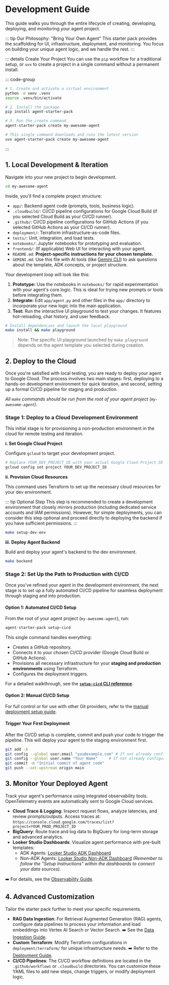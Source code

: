 # Development Guide

This guide walks you through the entire lifecycle of creating, developing, deploying, and monitoring your agent project.

::: tip Our Philosophy: "Bring Your Own Agent"
This starter pack provides the scaffolding for UI, infrastructure, deployment, and monitoring. You focus on building your unique agent logic, and we handle the rest.
:::

::: details Create Your Project
You can use the `pip` workflow for a traditional setup, or `uvx` to create a project in a single command without a permanent install.

::: code-group
```bash [pip]
# 1. Create and activate a virtual environment
python -m venv .venv
source .venv/bin/activate

# 2. Install the package
pip install agent-starter-pack

# 3. Run the create command
agent-starter-pack create my-awesome-agent
```

```bash [⚡ uvx]
# This single command downloads and runs the latest version
uvx agent-starter-pack create my-awesome-agent
```
:::

## 1. Local Development & Iteration

Navigate into your new project to begin development.

```bash
cd my-awesome-agent
```

Inside, you'll find a complete project structure:

*   `app/`: Backend agent code (prompts, tools, business logic).
*   `.cloudbuild/`: CI/CD pipeline configurations for Google Cloud Build (if you selected Cloud Build as your CI/CD runner).
*   `.github/`: CI/CD pipeline configurations for GitHub Actions (if you selected GitHub Actions as your CI/CD runner).
*   `deployment/`: Terraform infrastructure-as-code files.
*   `tests/`: Unit, integration, and load tests.
*   `notebooks/`: Jupyter notebooks for prototyping and evaluation.
*   `frontend/`: (If applicable) Web UI for interacting with your agent.
*   `README.md`: **Project-specific instructions for your chosen template.**
*   `GEMINI.md`: Use this file with AI tools (like [Gemini CLI](https://github.com/google-gemini/gemini-cli)) to ask questions about the template, ADK concepts, or project structure.

Your development loop will look like this:

1.  **Prototype:** Use the notebooks in `notebooks/` for rapid experimentation with your agent's core logic. This is ideal for trying new prompts or tools before integrating them.
2.  **Integrate:** Edit `app/agent.py` and other files in the `app/` directory to incorporate your new logic into the main application.
3.  **Test:** Run the interactive UI playground to test your changes. It features hot-reloading, chat history, and user feedback.

```bash
# Install dependencies and launch the local playground
make install && make playground
```
> Note: The specific UI playground launched by `make playground` depends on the agent template you selected during creation.

## 2. Deploy to the Cloud

Once you're satisfied with local testing, you are ready to deploy your agent to Google Cloud. The process involves two main stages: first, deploying to a hands-on development environment for quick iteration, and second, setting up a formal CI/CD pipeline for staging and production.

*All `make` commands should be run from the root of your agent project (`my-awesome-agent`).*

### Stage 1: Deploy to a Cloud Development Environment

This initial stage is for provisioning a non-production environment in the cloud for remote testing and iteration.

**i. Set Google Cloud Project**

Configure `gcloud` to target your development project.
```bash
# Replace YOUR_DEV_PROJECT_ID with your actual Google Cloud Project ID
gcloud config set project YOUR_DEV_PROJECT_ID
```

**ii. Provision Cloud Resources**

This command uses Terraform to set up the necessary cloud resources for your dev environment.

::: tip Optional Step
This step is recommended to create a development environment that closely mirrors production (including dedicated service accounts and IAM permissions). However, for simple deployments, you can consider this step optional and proceed directly to deploying the backend if you have sufficient permissions.
:::

```bash
make setup-dev-env
```

**iii. Deploy Agent Backend**

Build and deploy your agent's backend to the dev environment.
```bash
make backend
```

### Stage 2: Set Up the Path to Production with CI/CD

Once you've refined your agent in the development environment, the next stage is to set up a fully automated CI/CD pipeline for seamless deployment through staging and into production.

#### Option 1: Automated CI/CD Setup

From the root of your agent project (`my-awesome-agent`), run:
```bash
agent-starter-pack setup-cicd
```
This single command handles everything:
- Creates a GitHub repository.
- Connects it to your chosen CI/CD provider (Google Cloud Build or GitHub Actions).
- Provisions all necessary infrastructure for your **staging and production environments** using Terraform.
- Configures the deployment triggers.

For a detailed walkthrough, see the [**`setup-cicd` CLI reference**](../cli/setup_cicd).

#### Option 2: Manual CI/CD Setup

For full control or for use with other Git providers, refer to the [manual deployment setup guide](./deployment.md).

#### Trigger Your First Deployment

After the CI/CD setup is complete, commit and push your code to trigger the pipeline. This will deploy your agent to the staging environment first.
```bash
git add -A
git config --global user.email "you@example.com" # If not already configured
git config --global user.name "Your Name"     # If not already configured
git commit -m "Initial commit of agent code"
git push --set-upstream origin main
```


## 3. Monitor Your Deployed Agent

Track your agent's performance using integrated observability tools. OpenTelemetry events are automatically sent to Google Cloud services.

*   **Cloud Trace & Logging**: Inspect request flows, analyze latencies, and review prompts/outputs. Access traces at: `https://console.cloud.google.com/traces/list?project=YOUR_PROD_PROJECT_ID`
*   **BigQuery**: Route trace and log data to BigQuery for long-term storage and advanced analytics.
*   **Looker Studio Dashboards**: Visualize agent performance with pre-built templates:
    *   ADK Agents: [Looker Studio ADK Dashboard](https://lookerstudio.google.com/c/reporting/46b35167-b38b-4e44-bd37-701ef4307418/page/tEnnC)
    *   Non-ADK Agents: [Looker Studio Non-ADK Dashboard](https://lookerstudio.google.com/c/reporting/fa742264-4b4b-4c56-81e6-a667dd0f853f/page/tEnnC)
    *(Remember to follow the "Setup Instructions" within the dashboards to connect your data sources).*

➡️ For details, see the [Observability Guide](./observability.md).

## 4. Advanced Customization

Tailor the starter pack further to meet your specific requirements.

*   **RAG Data Ingestion**: For Retrieval Augmented Generation (RAG) agents, configure data pipelines to process your information and load embeddings into Vertex AI Search or Vector Search.
    ➡️ See the [Data Ingestion Guide](./data-ingestion.md).
*   **Custom Terraform**: Modify Terraform configurations in `deployment/terraform/` for unique infrastructure needs.
    ➡️ Refer to the [Deployment Guide](./deployment.md).
*   **CI/CD Pipelines**: The CI/CD workflow definitions are located in the `.github/workflows` or `.cloudbuild` directories. You can customize these YAML files to add new steps, change triggers, or modify deployment logic.
